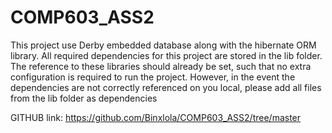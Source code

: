 # COMP603_ASS2
This project use Derby embedded database along with the hibernate ORM library. All required dependencies for this project are stored in the lib folder.
The reference to these libraries should already be set, such that no extra configuration is required to run the project. 
However, in the event the dependencies are not correctly referenced on you local, please add all files from the lib folder as dependencies

GITHUB link: https://github.com/Binxlola/COMP603_ASS2/tree/master
